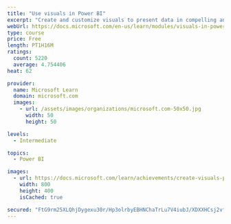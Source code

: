 ```yaml
---
title: "Use visuals in Power BI"
excerpt: "Create and customize visuals to present data in compelling and insightful ways."
webUrl: https://docs.microsoft.com/en-us/learn/modules/visuals-in-power-bi/
type: course
price: Free
length: PT1H16M
ratings:
  count: 5220
  average: 4.754406
heat: 62

provider:
  name: Microsoft Learn
  domain: microsoft.com
  images:
    - url: /assets/images/organizations/microsoft.com-50x50.jpg
      width: 50
      height: 50

levels:
  - Intermediate

topics:
  - Power BI

images:
  - url: https://docs.microsoft.com/learn/achievements/create-visuals-power-bi-desktop-social.png
    width: 800
    height: 400
    isCached: true

secured: "FtG9rm25XLQhjDygexu30r/Hp3olrbyEBHNChaTrLu7V4iubJ/XDXXHCsj2vfEIa5zvadtO4vxRKUrNyCpHqto5nOWhS5BLpkmkPYFZYKTgAh9wAtWBxgAqpqSYg0xbsYyCkAeX94l4s9vMwXz3Cb3Zjja/uIlbKgImrNr7pw6VHgOVYsuxmGYH6ItKG4FRKQJkORpg/DV+Y2D+Z2HSXdFioDneHMR93P9AN9xOSCk3UCXS3E4ArMfu/2zatLTbyRKI40oDrSEy+p29l1qcAjSQhb1XTzcyO5MhY8+YxuKJvI31OMUpD5G4zqHYIChcTh5OlOwB9Z4lZ9bslAuAtOJXnBWdB5OE4bfO1IMksCYvQtTrpee9pupplCtBIwJxxiPB6DAptbVXCBFgSwVddMDW9nS/7tPxc+jXkkfN2zLM=;RAls9ipWmk4G8BnT27ocvA=="
---
```


